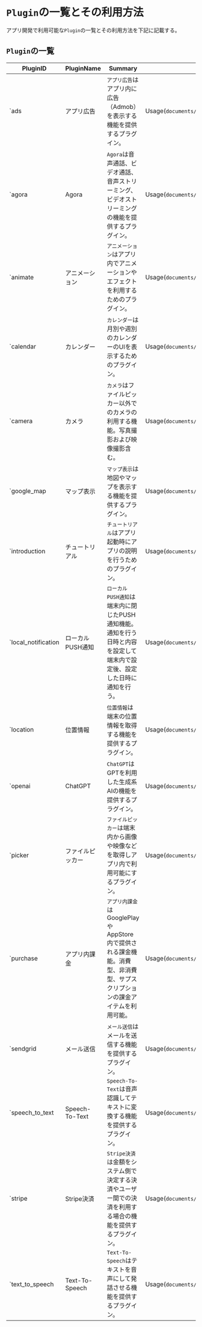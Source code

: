# `Plugin`の一覧とその利用方法

アプリ開発で利用可能な`Plugin`の一覧とその利用方法を下記に記載する。

## `Plugin`の一覧

| PluginID | PluginName | Summary | Usage |
| --- | --- | --- | --- |
| `ads | アプリ広告 | `アプリ広告`はアプリ内に広告（Admob）を表示する機能を提供するプラグイン。 | Usage(`documents/rules/plugins/ads.md`) |
| `agora | Agora | `Agora`は音声通話、ビデオ通話、音声ストリーミング、ビデオストリーミングの機能を提供するプラグイン。 | Usage(`documents/rules/plugins/agora.md`) |
| `animate | アニメーション | `アニメーション`はアプリ内でアニメーションやエフェクトを利用するためのプラグイン。 | Usage(`documents/rules/plugins/animate.md`) |
| `calendar | カレンダー | `カレンダー`は月別や週別のカレンダーのUIを表示するためのプラグイン。 | Usage(`documents/rules/plugins/calendar.md`) |
| `camera | カメラ | `カメラ`はファイルピッカー以外でのカメラの利用する機能。写真撮影および映像撮影含む。 | Usage(`documents/rules/plugins/camera.md`) |
| `google_map | マップ表示 | `マップ表示`は地図やマップを表示する機能を提供するプラグイン。 | Usage(`documents/rules/plugins/google_map.md`) |
| `introduction | チュートリアル | `チュートリアル`はアプリ起動時にアプリの説明を行うためのプラグイン。 | Usage(`documents/rules/plugins/introduction.md`) |
| `local_notification | ローカルPUSH通知 | `ローカルPUSH通知`は端末内に閉じたPUSH通知機能。通知を行う日時と内容を設定して端末内で設定後、設定した日時に通知を行う。 | Usage(`documents/rules/plugins/local_notification.md`) |
| `location | 位置情報 | `位置情報`は端末の位置情報を取得する機能を提供するプラグイン。 | Usage(`documents/rules/plugins/location.md`) |
| `openai | ChatGPT | `ChatGPT`はGPTを利用した生成系AIの機能を提供するプラグイン。 | Usage(`documents/rules/plugins/openai.md`) |
| `picker | ファイルピッカー | `ファイルピッカー`は端末内から画像や映像などを取得しアプリ内で利用可能にするプラグイン。 | Usage(`documents/rules/plugins/picker.md`) |
| `purchase | アプリ内課金 | `アプリ内課金`はGooglePlayやAppStore内で提供される課金機能。消費型、非消費型、サプスクリプションの課金アイテムを利用可能。 | Usage(`documents/rules/plugins/purchase.md`) |
| `sendgrid | メール送信 | `メール送信`はメールを送信する機能を提供するプラグイン。 | Usage(`documents/rules/plugins/sendgrid.md`) |
| `speech_to_text | Speech-To-Text | `Speech-To-Text`は音声認識してテキストに変換する機能を提供するプラグイン。 | Usage(`documents/rules/plugins/speech_to_text.md`) |
| `stripe | Stripe決済 | `Stripe決済`は金額をシステム側で決定する決済やユーザー間での決済を利用する場合の機能を提供するプラグイン。 | Usage(`documents/rules/plugins/stripe.md`) |
| `text_to_speech | Text-To-Speech | `Text-To-Speech`はテキストを音声にして発話させる機能を提供するプラグイン。 | Usage(`documents/rules/plugins/text_to_speech.md`) |
